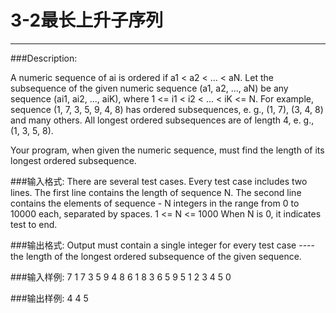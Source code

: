 # 3-2最长上升子序列
---


###Description:

A numeric sequence of ai is ordered if a1 < a2 < ... < aN. 
Let the subsequence of the given numeric sequence (a1, a2, ..., aN) be any sequence (ai1, ai2, ..., aiK),
where 1 <= i1 < i2 < ... < iK <= N. 
For example, sequence (1, 7, 3, 5, 9, 4, 8) has ordered subsequences, e. g., (1, 7), (3, 4, 8) and many others. 
All longest ordered subsequences are of length 4, e. g., (1, 3, 5, 8). 

Your program, when given the numeric sequence, must find the length of its longest ordered subsequence. 



###输入格式:
There are several test cases. Every test case includes two lines. 
The first line contains the length of sequence N. The second line contains the elements of sequence - N integers
 in the range from 0 to 10000 each, 
separated by spaces. 1 <= N <= 1000 
When N is 0, it indicates test to end. 


###输出格式:
Output must contain a single integer for every test case ---- the length of the longest ordered subsequence
of the given sequence. 


###输入样例:
7
1 7 3 5 9 4 8
6
1 8 3 6 5 9
5
1 2 3 4 5
0


###输出样例:
4
4
5
